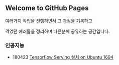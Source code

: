 ## Welcome to GitHub Pages

여러가지 작업을 진행하면서 그 과정을 기록하고 

격었던 에러들을 정리하며 다른분께 공유하는 공간입니다. 


### 인공지능

- 180423 [Tensorflow Serving 설치 on Ubuntu 1604](https://note.youdao.com/share/?id=60f0b2ce567887ec6469e7f2220958f6&type=note#/)


